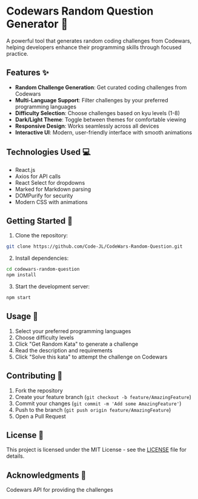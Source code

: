 # Codewars Random Question Generator 🎯

A powerful tool that generates random coding challenges from Codewars, helping developers enhance their programming skills through focused practice.

## Features ✨

- **Random Challenge Generation**: Get curated coding challenges from Codewars
- **Multi-Language Support**: Filter challenges by your preferred programming languages
- **Difficulty Selection**: Choose challenges based on kyu levels (1-8)
- **Dark/Light Theme**: Toggle between themes for comfortable viewing
- **Responsive Design**: Works seamlessly across all devices
- **Interactive UI**: Modern, user-friendly interface with smooth animations

## Technologies Used 💻

- React.js
- Axios for API calls
- React Select for dropdowns
- Marked for Markdown parsing
- DOMPurify for security
- Modern CSS with animations

## Getting Started 🌟

1. Clone the repository:
```bash
git clone https://github.com/Code-JL/CodeWars-Random-Question.git
```

2. Install dependencies:
```bash
cd codewars-random-question
npm install
```

3. Start the development server:
```bash
npm start
```

## Usage 📖

1. Select your preferred programming languages
2. Choose difficulty levels
3. Click "Get Random Kata" to generate a challenge
4. Read the description and requirements
5. Click "Solve this kata" to attempt the challenge on Codewars

## Contributing 🤝

1. Fork the repository
2. Create your feature branch (`git checkout -b feature/AmazingFeature`)
3. Commit your changes (`git commit -m 'Add some AmazingFeature'`)
4. Push to the branch (`git push origin feature/AmazingFeature`)
5. Open a Pull Request


## License 📝

This project is licensed under the MIT License - see the [LICENSE](LICENSE) file for details.

## Acknowledgments 🙏

Codewars API for providing the challenges
